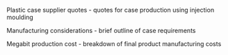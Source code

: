 Plastic case supplier quotes - quotes for case production using injection moulding

Manufacturing considerations - brief outline of case requirements

Megabit production cost - breakdown of final product manufacturing costs
